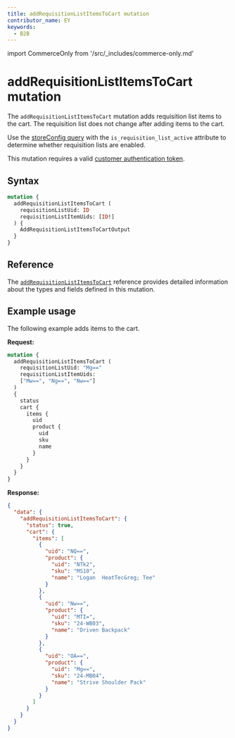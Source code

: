 ```yaml
---
title: addRequisitionListItemsToCart mutation
contributor_name: EY
keywords:
  - B2B
---
```


import CommerceOnly from '/src/_includes/commerce-only.md'

<CommerceOnly />

# addRequisitionListItemsToCart mutation

The `addRequisitionListItemsToCart` mutation adds requisition list items to the cart. The requisition list does not change after adding items to the cart.

<InlineAlert variant="info" slots="text" />

Use the [storeConfig query](../../../../schema/store/queries/store-config.md) with the `is_requisition_list_active` attribute to determine whether requisition lists are enabled.

This mutation requires a valid [customer authentication token](../../../customer/mutations/generate-token.md).

## Syntax

```graphql
mutation {
  addRequisitionListItemsToCart (
    requisitionListUid: ID
    requisitionListItemUids: [ID!]
  ) {
    AddRequisitionListItemsToCartOutput
  }
}
```

## Reference

The [`addRequisitionListItemsToCart`](https://developer.adobe.com/commerce/webapi/graphql-api/index.html#mutation-addRequisitionListItemsToCart) reference provides detailed information about the types and fields defined in this mutation.

## Example usage

The following example adds items to the cart.

**Request:**

```graphql
mutation {
  addRequisitionListItemsToCart (
    requisitionListUid: "Mg=="
    requisitionListItemUids:
    ["Mw==", "Ng==", "Nw=="]
  )
  {
    status
    cart {
      items {
        uid
        product {
          uid
          sku
          name
        }
      }
    }
  }
}
```

**Response:**

``` json
{
  "data": {
    "addRequisitionListItemsToCart": {
      "status": true,
      "cart": {
        "items": [
          {
            "uid": "NQ==",
            "product": {
              "uid": "NTk2",
              "sku": "MS10",
              "name": "Logan  HeatTec&reg; Tee"
            }
          },
          {
            "uid": "Nw==",
            "product": {
              "uid": "MTI=",
              "sku": "24-WB03",
              "name": "Driven Backpack"
            }
          },
          {
            "uid": "OA==",
            "product": {
              "uid": "Mg==",
              "sku": "24-MB04",
              "name": "Strive Shoulder Pack"
            }
          }
        ]
      }
    }
  }
}
```
